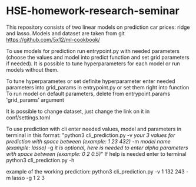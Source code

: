 # HSE-homework-research-seminar
This repository consists of two linear models on prediction car prices: ridge and lasso.
Models and dataset are taken from git https://github.com/5x12/ml-cookbook/


To use models for prediction run entrypoint.py with needed parameters (choose the values and model into predict function and set grid parameters if needed).
It is possible to tune hyperparameters for each model or run models without them.

To tune hyperparametes or set definite hyperparameter enter needed parameters into grid_params in entrypoint.py or set them right into function
To run model on default parameters, delete from entrypoint.params 'grid_params' argument 

It is possible to change dataset, just change the link on it in conf/settings.toml

To use prediction with cli enter needed values, model and parameters in terminal in this format:
"python3 cli_prediction.py -v *your 3 values for prediction with space between (example: 1 23 432)* -m *model name (example: lasso)* -g *it is optional, here is needed to enter alpha parameters with space between (example: 0 2 0.5)*"
If help is needed enter to terminal python3 cli_prediction.py -h

example of the working prediction: python3 cli_prediction.py -v 1 132 243 -m lasso -g 1 2 3 
